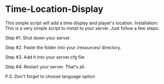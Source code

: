 # Time-Location-Display
This simple script will add a time display and player's location.
Installation:
This is a very simple script to install to your server. Just follow a few steps:

Step #1. Shut down your server.

Step #2. Paste the folder into your /resources/ directory.

Step #3. Add it into your server.cfg file

Step #4. Restart your server.
That's all.

P.S. Don't forget to choose language option

